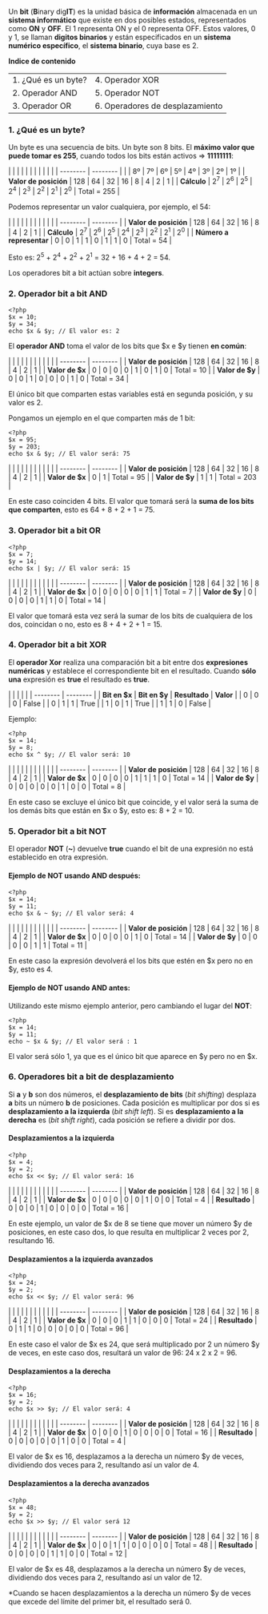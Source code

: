 Un **bit** (**B**inary dig**IT**) es la unidad básica de **información** almacenada en un **sistema informático** que existe en dos posibles estados, representados como **ON** y **OFF**. El 1 representa ON y el 0 representa OFF. Estos valores, 0 y 1, se llaman **digitos binarios** y están especificados en un **sistema numérico específico**, el **sistema binario**, cuya base es 2.

**Indice de contenido**

| | |
| -------- | -------- |
| 1. ¿Qué es un byte? | 4. Operador XOR |
| 2. Operador AND | 5. Operador NOT |
| 3. Operador OR | 6. Operadores de desplazamiento |

### 1. ¿Qué es un byte?

Un byte es una secuencia de bits. Un byte son 8 bits. El **máximo valor que puede tomar es 255**, cuando todos los bits están activos => **11111111**:

| | | | | | | | | | |
| -------- | -------- |
| | 8º | 7º | 6º | 5º | 4º | 3º | 2º | 1º |
| **Valor de posición** | 128 | 64 | 32 | 16 | 8 | 4 | 2 | 1 |
| **Cálculo** | 2<sup>7</sup> | 2<sup>6</sup> | 2<sup>5</sup> | 2<sup>4</sup> | 2<sup>3</sup> | 2<sup>2</sup> | 2<sup>1</sup> | 2<sup>0</sup> | Total = 255 |

Podemos representar un valor cualquiera, por ejemplo, el 54:

| | | | | | | | | | |
| -------- | -------- |
| **Valor de posición** | 128 | 64 | 32 | 16 | 8 | 4 | 2 | 1 |
| **Cálculo** | 2<sup>7</sup> | 2<sup>6</sup> | 2<sup>5</sup> | 2<sup>4</sup> | 2<sup>3</sup> | 2<sup>2</sup> | 2<sup>1</sup> | 2<sup>0</sup> |
| **Número a representar** | 0 | 0 | 1 | 1 | 0 | 1 | 1 | 0 | Total = 54 |


Esto es: 2<sup>5</sup> + 2<sup>4</sup> + 2<sup>2</sup> + 2<sup>1</sup> = 32 + 16 + 4 + 2 = 54.

Los operadores bit a bit actúan sobre **integers**.

### 2. Operador bit a bit AND

```
<?php
$x = 10;
$y = 34;
echo $x & $y; // El valor es: 2
```

El **operador AND** toma el valor de los bits que $x e $y tienen **en común**:

| | | | | | | | | | |
| -------- | -------- |
| **Valor de posición** | 128 | 64 | 32 | 16 | 8 | 4 | 2 | 1 |
| **Valor de $x** | 0 | 0 | 0 | 0 | 1 | 0 | 1 | 0 | Total = 10 |
| **Valor de $y** | 0 | 0 | 1 | 0 | 0 | 0 | 1 | 0 | Total = 34 |

El único bit que comparten estas variables está en segunda posición, y su valor es 2.

Pongamos un ejemplo en el que comparten más de 1 bit:

```
<?php
$x = 95;
$y = 203;
echo $x & $y; // El valor será: 75
```

| | | | | | | | | | |
| -------- | -------- |
| **Valor de posición** | 128 | 64 | 32 | 16 | 8 | 4 | 2 | 1 |
| **Valor de $x** | 0 | 1 | Total = 95 |
| **Valor de $y** | 1 | 1 | Total = 203 |

En este caso coinciden 4 bits. El valor que tomará será la **suma de los bits que comparten**, esto es 64 + 8 + 2 + 1 = 75.

### 3. Operador bit a bit OR

```
<?php
$x = 7;
$y = 14;
echo $x | $y; // El valor será: 15
```

| | | | | | | | | | |
| -------- | -------- |
| **Valor de posición** | 128 | 64 | 32 | 16 | 8 | 4 | 2 | 1 |
| **Valor de $x** | 0 | 0 | 0 | 0 | 0 | 1 | 1 | Total = 7 |
| **Valor de $y** | 0 | 0 | 0 | 0 | 1 | 1 | 0 | Total = 14 |

El valor que tomará esta vez será la sumar de los bits de cualquiera de los dos, coincidan o no, esto es 8 + 4 + 2 + 1 = 15.

### 4. Operador bit a bit XOR

El **operador Xor** realiza una comparación bit a bit entre dos **expresiones numéricas** y establece el correspondiente bit en el resultado. Cuando **sólo una** expresión es **true** el resultado es **true**.

| | | | |
| -------- | -------- |
| **Bit en $x** | **Bit en $y** | **Resultado** | **Valor** |
| 0 | 0 | 0 | False |
| 0 | 1 | 1 | True |
| 1 | 0 | 1 | True |
| 1 | 1 | 0 | False |

Ejemplo:

```
<?php
$x = 14;
$y = 8;
echo $x ^ $y; // El valor será: 10
```

| | | | | | | | | | |
| -------- | -------- |
| **Valor de posición** | 128 | 64 | 32 | 16 | 8 | 4 | 2 | 1 |
| **Valor de $x** | 0 | 0 | 0 | 0 | 1 | 1 | 1 | 0 | Total = 14 |
| **Valor de $y** | 0 | 0 | 0 | 0 | 0 | 1 | 0 | 0 | Total = 8 |

En este caso se excluye el único bit que coincide, y el valor será la suma de los demás bits que están en $x o $y, esto es: 8 + 2 = 10.

### 5. Operador bit a bit NOT

El operador **NOT** (**~**) devuelve **true** cuando el bit de una expresión no está establecido en otra expresión.

#### Ejemplo de **NOT usando AND después**:

```
<?php
$x = 14;
$y = 11;
echo $x & ~ $y; // El valor será: 4
```

| | | | | | | | | | |
| -------- | -------- |
| **Valor de posición** | 128 | 64 | 32 | 16 | 8 | 4 | 2 | 1 |
| **Valor de $x** | 0 | 0 | 0 | 0 | 1 | 0 | Total = 14 |
| **Valor de $y** | 0 | 0 | 0 | 0 | 1 | 1 | Total = 11 |

En este caso la expresión devolverá el los bits que estén en $x pero no en $y, esto es 4.

#### Ejemplo de **NOT usando AND antes**:

Utilizando este mismo ejemplo anterior, pero cambiando el lugar del **NOT**:

```
<?php
$x = 14;
$y = 11;
echo ~ $x & $y; // El valor será : 1
```

El valor será sólo 1, ya que es el único bit que aparece en $y pero no en $x.

### 6. Operadores bit a bit de desplazamiento

Si **a** y **b** son dos números, el **desplazamiento de bits** (_bit shifting_) desplaza **a** bits un número **b** de posiciones. Cada posición es multiplicar por dos si es **desplazamiento a la izquierda** (_bit shift left_). Si es **desplazamiento a la derecha** es (_bit shift right_), cada posición se refiere a dividir por dos.

#### **Desplazamientos a la izquierda**

```
<?php
$x = 4;
$y = 2;
echo $x << $y; // El valor será: 16
```

| | | | | | | | | | |
| -------- | -------- |
| **Valor de posición** | 128 | 64 | 32 | 16 | 8 | 4 | 2 | 1 |
| **Valor de $x** | 0 | 0 | 0 | 0 | 0 | 1 | 0 | 0 | Total = 4 |
| **Resultado** | 0 | 0 | 0 | 1 | 0 | 0 | 0 | 0 | Total = 16 |

En este ejemplo, un valor de $x de 8 se tiene que mover un número $y de posiciones, en este caso dos, lo que resulta en multiplicar 2 veces por 2, resultando 16.

#### **Desplazamientos a la izquierda avanzados**

```
<?php
$x = 24;
$y = 2;
echo $x << $y; // El valor será: 96
```

| | | | | | | | | | |
| -------- | -------- |
| **Valor de posición** | 128 | 64 | 32 | 16 | 8 | 4 | 2 | 1 |
| **Valor de $x** | 0 | 0 | 0 | 1 | 1 | 0 | 0 | 0 | Total = 24 |
| **Resultado** | 0 | 1 | 1 | 0 | 0 | 0 | 0 | 0 | Total = 96 |

En este caso el valor de $x es 24, que será multiplicado por 2 un número $y de veces, en este caso dos, resultará un valor de 96: 24 x 2 x 2 = 96.

#### **Desplazamientos a la derecha**

```
<?php
$x = 16;
$y = 2;
echo $x >> $y; // El valor será: 4
```

| | | | | | | | | | |
| -------- | -------- |
| **Valor de posición** | 128 | 64 | 32 | 16 | 8 | 4 | 2 | 1 |
| **Valor de $x** | 0 | 0 | 0 | 1 | 0 | 0 | 0 | 0 | Total = 16 |
| **Resultado** | 0 | 0 | 0 | 0 | 0 | 1 | 0 | 0 | Total = 4 |

El valor de $x es 16, desplazamos a la derecha un número $y de veces, dividiendo dos veces para 2, resultando así un valor de 4. 

#### **Desplazamientos a la derecha avanzados**

```
<?php
$x = 48;
$y = 2;
echo $x >> $y; // El valor será 12
```

| | | | | | | | | | |
| -------- | -------- |
| **Valor de posición** | 128 | 64 | 32 | 16 | 8 | 4 | 2 | 1 |
| **Valor de $x** | 0 | 0 | 1 | 1 | 0 | 0 | 0 | 0 | Total = 48 |
| **Resultado** | 0 | 0 | 0 | 0 | 1 | 1 | 0 | 0 | Total = 12 |

El valor de $x es 48, desplazamos a la derecha un número $y de veces, dividiendo dos veces para 2, resultando así un valor de 12.

*Cuando se hacen desplazamientos a la derecha un número $y de veces que excede del límite del primer bit, el resultado será 0.